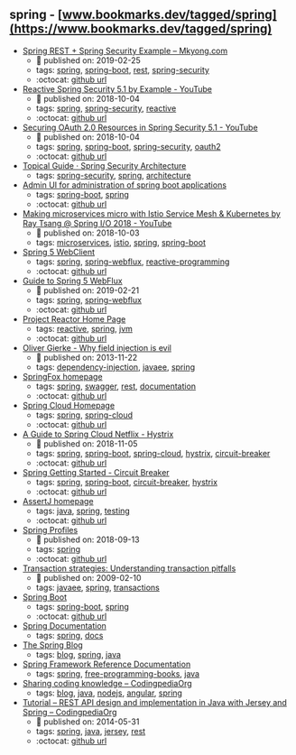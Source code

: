 spring - [www.bookmarks.dev/tagged/spring](https://www.bookmarks.dev/tagged/spring)
---
* [Spring REST + Spring Security Example – Mkyong.com](https://www.mkyong.com/spring-boot/spring-rest-spring-security-example/)
    * :calendar: published on: 2019-02-25
    * tags: [spring](../tagged/spring.md), [spring-boot](../tagged/spring-boot.md), [rest](../tagged/rest.md), [spring-security](../tagged/spring-security.md)
    * :octocat: [github url](https://github.com/mkyong/spring-boot)
* [Reactive Spring Security 5.1 by Example - YouTube](https://www.youtube.com/watch?v=YcAufUtfm44)
    * :calendar: published on: 2018-10-04
    * tags: [spring](../tagged/spring.md), [spring-security](../tagged/spring-security.md), [reactive](../tagged/reactive.md)
    * :octocat: [github url](https://github.com/rwinch/spring-security51-by-example-reactive)
* [Securing OAuth 2.0 Resources in Spring Security 5.1 - YouTube](https://www.youtube.com/watch?v=1N-xwmoN83w)
    * :calendar: published on: 2018-10-04
    * tags: [spring](../tagged/spring.md), [spring-boot](../tagged/spring-boot.md), [spring-security](../tagged/spring-security.md), [oauth2](../tagged/oauth2.md)
    * :octocat: [github url](https://github.com/jzheaux/messaging-app/tree/springone2018-demo)
* [Topical Guide · Spring Security Architecture](https://spring.io/guides/topicals/spring-security-architecture)
    * tags: [spring-security](../tagged/spring-security.md), [spring](../tagged/spring.md), [architecture](../tagged/architecture.md)
* [Admin UI for administration of spring boot applications](https://github.com/codecentric/spring-boot-admin)
    * tags: [spring-boot](../tagged/spring-boot.md), [spring](../tagged/spring.md)
    * :octocat: [github url](https://github.com/codecentric/spring-boot-admin)
* [Making microservices micro with Istio Service Mesh & Kubernetes by Ray Tsang @ Spring I/O 2018 - YouTube](https://www.youtube.com/watch?v=s31kdh7Q7Hc)
    * :calendar: published on: 2018-10-03
    * tags: [microservices](../tagged/microservices.md), [istio](../tagged/istio.md), [spring](../tagged/spring.md), [spring-boot](../tagged/spring-boot.md)
* [Spring 5 WebClient](https://www.baeldung.com/spring-5-webclient)
    * tags: [spring](../tagged/spring.md), [spring-webflux](../tagged/spring-webflux.md), [reactive-programming](../tagged/reactive-programming.md)
    * :octocat: [github url](https://github.com/eugenp/tutorials/tree/master/spring-5-reactive)
* [Guide to Spring 5 WebFlux](https://www.baeldung.com/spring-webflux)
    * :calendar: published on: 2019-02-21
    * tags: [spring](../tagged/spring.md), [spring-webflux](../tagged/spring-webflux.md)
    * :octocat: [github url](https://github.com/eugenp/tutorials/tree/master/spring-5-reactive-security)
* [Project Reactor Home Page](https://projectreactor.io/)
    * tags: [reactive](../tagged/reactive.md), [spring](../tagged/spring.md), [jvm](../tagged/jvm.md)
    * :octocat: [github url](https://github.com/reactor)
* [Oliver Gierke - Why field injection is evil](http://olivergierke.de/2013/11/why-field-injection-is-evil/)
    * :calendar: published on: 2013-11-22
    * tags: [dependency-injection](../tagged/dependency-injection.md), [javaee](../tagged/javaee.md), [spring](../tagged/spring.md)
* [SpringFox homepage](http://springfox.github.io/springfox/)
    * tags: [spring](../tagged/spring.md), [swagger](../tagged/swagger.md), [rest](../tagged/rest.md), [documentation](../tagged/documentation.md)
    * :octocat: [github url](https://github.com/springfox/springfox)
* [Spring Cloud Homepage](http://spring.io/projects/spring-cloud)
    * tags: [spring](../tagged/spring.md), [spring-cloud](../tagged/spring-cloud.md)
    * :octocat: [github url](https://github.com/spring-projects/spring-cloud)
* [A Guide to Spring Cloud Netflix - Hystrix](https://www.baeldung.com/spring-cloud-netflix-hystrix)
    * :calendar: published on: 2018-11-05
    * tags: [spring](../tagged/spring.md), [spring-boot](../tagged/spring-boot.md), [spring-cloud](../tagged/spring-cloud.md), [hystrix](../tagged/hystrix.md), [circuit-breaker](../tagged/circuit-breaker.md)
    * :octocat: [github url](https://github.com/eugenp/tutorials/tree/master/spring-cloud/spring-cloud-hystrix)
* [Spring Getting Started - Circuit Breaker](https://spring.io/guides/gs/circuit-breaker/)
    * tags: [spring](../tagged/spring.md), [spring-boot](../tagged/spring-boot.md), [circuit-breaker](../tagged/circuit-breaker.md), [hystrix](../tagged/hystrix.md)
    * :octocat: [github url](https://github.com/spring-guides/gs-circuit-breaker)
* [AssertJ homepage](http://joel-costigliola.github.io/assertj/)
    * tags: [java](../tagged/java.md), [spring](../tagged/spring.md), [testing](../tagged/testing.md)
    * :octocat: [github url](https://github.com/joel-costigliola/assertj-core)
* [Spring Profiles](https://www.baeldung.com/spring-profiles)
    * :calendar: published on: 2018-09-13
    * tags: [spring](../tagged/spring.md)
    * :octocat: [github url](https://github.com/eugenp/tutorials/tree/master/spring-all)
* [Transaction strategies: Understanding transaction pitfalls](https://www.ibm.com/developerworks/library/j-ts1/index.html)
    * :calendar: published on: 2009-02-10
    * tags: [javaee](../tagged/javaee.md), [spring](../tagged/spring.md), [transactions](../tagged/transactions.md)
* [Spring Boot](http://spring.io/projects/spring-boot)
    * tags: [spring-boot](../tagged/spring-boot.md), [spring](../tagged/spring.md)
    * :octocat: [github url](https://github.com/spring-projects/spring-boot)
* [Spring Documentation](https://spring.io/docs)
    * tags: [spring](../tagged/spring.md), [docs](../tagged/docs.md)
* [The Spring Blog](https://spring.io/blog)
    * tags: [blog](../tagged/blog.md), [spring](../tagged/spring.md), [java](../tagged/java.md)
* [Spring Framework Reference Documentation](http://docs.spring.io/spring/docs/current/spring-framework-reference/html/)
    * tags: [spring](../tagged/spring.md), [free-programming-books](../tagged/free-programming-books.md), [java](../tagged/java.md)
* [Sharing coding knowledge – CodingpediaOrg](http://www.codingpedia.org/)
    * tags: [blog](../tagged/blog.md), [java](../tagged/java.md), [nodejs](../tagged/nodejs.md), [angular](../tagged/angular.md), [spring](../tagged/spring.md)
* [Tutorial – REST API design and implementation in Java with Jersey and Spring – CodingpediaOrg](http://www.codingpedia.org/ama/tutorial-rest-api-design-and-implementation-in-java-with-jersey-and-spring/)
    * :calendar: published on: 2014-05-31
    * tags: [spring](../tagged/spring.md), [java](../tagged/java.md), [jersey](../tagged/jersey.md), [rest](../tagged/rest.md)
    * :octocat: [github url](https://github.com/Codingpedia/demo-rest-jersey-spring)
